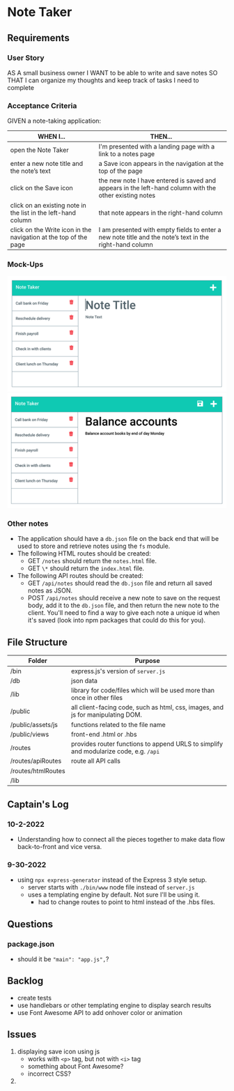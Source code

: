 # Note Taker

## Requirements

### User Story

AS A small business owner
I WANT to be able to write and save notes
SO THAT I can organize my thoughts and keep track of tasks I need to complete

### Acceptance Criteria

GIVEN a note-taking application:

| WHEN I...                                                        | THEN...                                                                                                 |
| ---------------------------------------------------------------- | ------------------------------------------------------------------------------------------------------- |
| open the Note Taker                                              | I'm presented with a landing page with a link to a notes page                                           |
| enter a new note title and the note’s text                       | a Save icon appears in the navigation at the top of the page                                            |
| click on the Save icon                                           | the new note I have entered is saved and appears in the left-hand column with the other existing notes  |
| click on an existing note in the list in the left-hand column    | that note appears in the right-hand column                                                              |
| click on the Write icon in the navigation at the top of the page | I am presented with empty fields to enter a new note title and the note’s text in the right-hand column |

### Mock-Ups

![mock-up_1](./public/images/11-express-homework-demo-01.png)
![mock-up_2](./public/images/11-express-homework-demo-02.png)

### Other notes

-   The application should have a `db.json` file on the back end that will be used to store and retrieve notes using the `fs` module.
-   The following HTML routes should be created:
    -   GET `/notes` should return the `notes.html` file.
    -   GET `\*` should return the `index.html` file.
-   The following API routes should be created:
    -   GET `/api/notes` should read the `db.json` file and return all saved notes as JSON.
    -   POST `/api/notes` should receive a new note to save on the request body, add it to the `db.json` file, and then return the new note to the client. You'll need to find a way to give each note a unique id when it's saved (look into npm packages that could do this for you).

## File Structure

| Folder             | Purpose                                                                               |
| ------------------ | ------------------------------------------------------------------------------------- |
| /bin               | express.js's version of `server.js`                                                   |
| /db                | json data                                                                             |
| /lib               | library for code/files which will be used more than once in other files               |
| /public            | all client-facing code, such as html, css, images, and js for manipulating DOM.       |
| /public/assets/js  | functions related to the file name                                                    |
| /public/views      | front-end .html or .hbs                                                               |
| /routes            | provides router functions to append URLS to simplify and modularize code, e.g. `/api` |
| /routes/apiRoutes  | route all API calls                                                                   |
| /routes/htmlRoutes |                                                                                       |
| /lib               |                                                                                       |

## Captain's Log

### 10-2-2022

-   Understanding how to connect all the pieces together to make data flow back-to-front and vice versa.

### 9-30-2022

-   using `npx express-generator` instead of the Express 3 style setup.
    -   server starts with `./bin/www` node file instead of `server.js`
    -   uses a templating engine by default. Not sure I'll be using it.
        -   had to change routes to point to html instead of the .hbs files.

## Questions

### package.json

-   should it be `"main": "app.js",`?

## Backlog

-   create tests
-   use handlebars or other templating engine to display search results
-   use Font Awesome API to add onhover color or animation

## Issues

1. displaying save icon using js
    - works with `<p>` tag, but not with `<i>` tag
    - something about Font Awesome?
    - incorrect CSS?
2.
